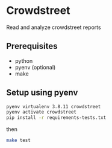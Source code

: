 # Crowdstreet

Read and analyze crowdstreet reports

## Prerequisites

- python
- pyenv (optional)
- make

## Setup using pyenv

```bash
pyenv virtualenv 3.8.11 crowdstreet
pyenv activate crowdstreet
pip install -r requirements-tests.txt
```
then
```bash
make test
```
